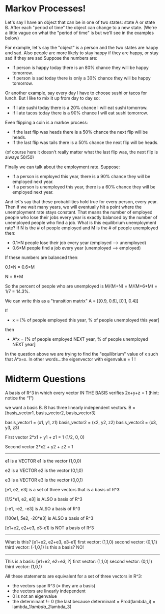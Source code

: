 # Markov Processes!

Let's say I have an object that can be in one of two states: state A or state B.
After each "period of time" the object can change to a new state. (We're a little vague on what 
the "period of time" is but we'll see in the examples below)

For example, let's say the "object" is a person and the two states are happy and sad. Also people are more
likely to stay happy if they are happy, or stay sad if they are sad
Suppose the numbers are:
- If person is happy today there is an   80% chance they will be happy tomorrow.
- If person is sad today there is only a 30% chance they will be happy tomorrow.

Or another example, say every day I have to choose sushi or tacos for lunch. But I like to mix it up from
day to day so:
- If I ate sushi today there is a 20% chance I will eat sushi tomorrow.
- If I ate tacos today there is a 90% chance I will eat sushi tomorrow.

Even flipping a coin is a markov process:
- If the last flip was heads there is a 50% chance the next flip will be heads.
- If the last flip was tails there is a 50% chance the next flip will be heads.

(of course here it doesn't really matter what the last flip was, the next flip is always 50/50)

Finally we can talk about the employment rate. Suppose:
- If a person is employed this year, there is a 90% chance they will be employed next year.
- If a person is unemployed this year, there is a 60% chance they will be employed next year.

And let's say that these probabilities hold true for every person, every year.
Then if we wait many years, we will eventually hit a point where the unemployment rate stays
constant. That means the number of employed people who lose their jobs every year is exactly
balanced by the number of unemployed people who find a job. What is this equilibrium unemployment rate?
If N is the # of people employed and M is the # of people unemployed then:
- 0.1*N people lose their job every year (employed --> unemployed)
- 0.6*M people find a job every year (unemployed --> employed)

If these numbers are balanced then:

0.1\*N = 0.6\*M

N = 6*M

So the percent of people who are unemployed is M/(M+N) = M/(M+6*M) = 1/7 = 14.3%.

We can write this as a "transition matrix"
A = [[0.9, 0.6],
     [0.1, 0.4]]

If 
- x = [\% of people employed this year, \% of people unemployed this year]

then 
- A\*x = [\% of people employed NEXT year, \% of people unemployed NEXT year]

In the question above we are trying to find the "equilibrium" value of x such that A\*x=x.
In other words...the eigenvector with eigenvalue = 1 !




# Midterm Questions

A basis of R^3 in which every vector IN THE BASIS verifies 2x+y+z = 1 (hint: notice the “1”)

we want a basis B. B has three linearly independent vectors.
B = [basis_vector1, basis_vector2, basis_vector3]

basis_vector1 = (x1, y1, z1)
basis_vector2 = (x2, y2, z2)
basis_vector3 = (x3, y3, z3)

First vector
2*x1 + y1 + z1 = 1
(1/2, 0, 0)


Second vector
2*x2 + y2 + z2 = 1

---------

e1 is a VECTOR
e1 is the vector (1,0,0)

e2 is a VECTOR
e2 is the vector (0,1,0)

e3 is a VECTOR
e3 is the vector (0,0,1)

[e1, e2, e3] is a set of three vectors that is a basis of R^3

[1/2*e1, e2, e3] is ALSO a basis of R^3

[-e1, -e2, -e3] is ALSO a basis of R^3

[100*e1, 5*e2, -20*e3] is ALSO a basis of R^3


[e1+e2, e2+e3, e3-e1] is NOT a basis of R^3

----------

What is this?
[e1+e2, e2+e3, e3-e1]
first vector: (1,1,0)
second vector: (0,1,1)
third vector: (-1,0,1)
Is this a basis? NO!

----------

This is a basis:
[e1+e2, e2+e3, ?]
first vector: (1,1,0)
second vector: (0,1,1)
third vector: (1,0,1)


All these statements are equivalent for a set of three vectors in R^3:
- the vectors span R^3 (= they are a basis)
- the vectors are linearly independent
- 0 is not an eigenvalue
- the determinant != 0
(the last because determinant = Prod(lambda_i) = lambda_1*lambda_2*lambda_3)

